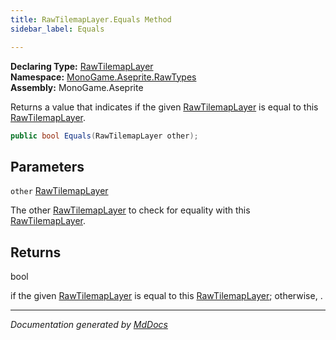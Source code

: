 ```yaml
---
title: RawTilemapLayer.Equals Method
sidebar_label: Equals

---
```


**Declaring Type:** [RawTilemapLayer](../)  
**Namespace:** [MonoGame.Aseprite.RawTypes](../../)  
**Assembly:** MonoGame.Aseprite

Returns a value that indicates if the given [RawTilemapLayer](../) is equal to this [RawTilemapLayer](../).

```csharp
public bool Equals(RawTilemapLayer other);
```

## Parameters

`other`  [RawTilemapLayer](../)

The other [RawTilemapLayer](../) to check for equality with this [RawTilemapLayer](../).

## Returns

bool

 if the given [RawTilemapLayer](../) is equal to this [RawTilemapLayer](../); otherwise, .

___

*Documentation generated by [MdDocs](https://github.com/ap0llo/mddocs)*
